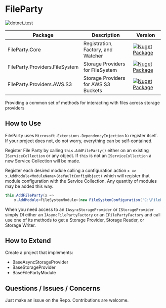 # FileParty
![dotnet_test](https://github.com/JankwareDotCom/FileParty/workflows/dotnet_test/badge.svg)

| Package | Description | Version |
| ------- | ----------- | ------- |
|FileParty.Core|Registration, Factory, and Watcher|[![Nuget Package](https://badgen.net/nuget/v/FileParty.Core)](https://www.nuget.org/packages/FileParty.Core/)|
|FileParty.Providers.FileSystem|Storage Providers for FileSystem|[![Nuget Package](https://badgen.net/nuget/v/FileParty.Providers.FileSystem)](https://www.nuget.org/packages/FileParty.Providers.FileSystem/)|
|FileParty.Providers.AWS.S3|Storage Providers for AWS S3 Buckets|[![Nuget Package](https://badgen.net/nuget/v/FileParty.Providers.AWS.S3)](https://www.nuget.org/packages/FileParty.Providers.AWS.S3/)|

Providing a common set of methods for interacting with files across storage providers 

## How to Use
FileParty uses `Microsoft.Extensions.DependencyInjection` to register itself.  If your project does not, 
do not worry, everything can be self-contained.

Register File Party by calling `this.AddFileParty()` either on an existing `IServiceCollection` or any object. 
If `this` is not an `IServiceCollection` a new Service Collection will be made.

Register each desired module calling a configuration action `x => x.AddModule<ModuleName>(defaultConfigObject)`
which will register that module configuration with the Service Collection. Any quantity of modules may be added this way.

```c#
this.AddFileParty(x => 
    x.AddModule<FileSystemModule>(new FileSystemConfiguration("C:\FilePartyBaseDirectory"))
```

When you need access to an `IAsyncStorageProvider` or `IStorageProvider` simply DI either an `IAsyncFilePartyFactory` 
or an `IFilePartyFactory` and call use one of its methods to get a Storage Provider, Storage Reader, or Storage Writer.

## How to Extend

Create a project that implements:

- BaseAsyncStorageProvider
- BaseStorageProvider
- BaseFilePartyModule

## Questions / Issues / Concerns
Just make an issue on the Repo.  Contributions are welcome.

